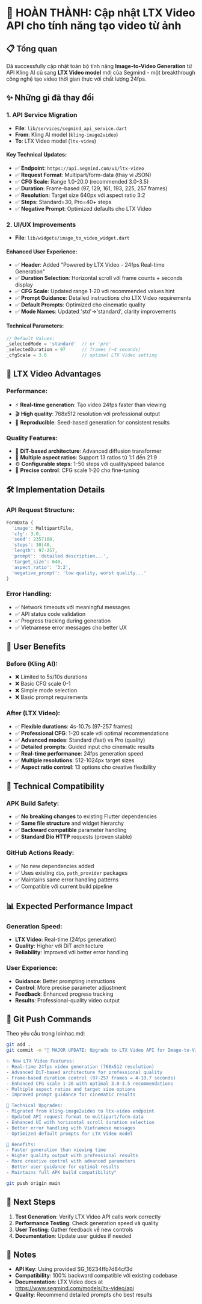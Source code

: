 # 🚀 HOÀN THÀNH: Cập nhật LTX Video API cho tính năng tạo video từ ảnh

## 📋 Tổng quan

Đã successfully cập nhật toàn bộ tính năng **Image-to-Video Generation** từ API Kling AI cũ sang **LTX Video model** mới của Segmind - một breakthrough công nghệ tạo video thời gian thực với chất lượng 24fps.

## ✨ Những gì đã thay đổi

### **1. API Service Migration**
- **File**: `lib/services/segmind_api_service.dart`
- **From**: Kling AI model (`kling-image2video`)
- **To**: LTX Video model (`ltx-video`)

#### **Key Technical Updates:**
- ✅ **Endpoint**: `https://api.segmind.com/v1/ltx-video`
- ✅ **Request Format**: Multipart/form-data (thay vì JSON)
- ✅ **CFG Scale**: Range 1.0-20.0 (recommended 3.0-3.5)
- ✅ **Duration**: Frame-based (97, 129, 161, 193, 225, 257 frames)
- ✅ **Resolution**: Target size 640px với aspect ratio 3:2
- ✅ **Steps**: Standard=30, Pro=40+ steps
- ✅ **Negative Prompt**: Optimized defaults cho LTX Video

### **2. UI/UX Improvements**
- **File**: `lib/widgets/image_to_video_widget.dart`

#### **Enhanced User Experience:**
- ✅ **Header**: Added "Powered by LTX Video - 24fps Real-time Generation"
- ✅ **Duration Selection**: Horizontal scroll với frame counts + seconds display
- ✅ **CFG Scale**: Updated range 1-20 với recommended values hint
- ✅ **Prompt Guidance**: Detailed instructions cho LTX Video requirements
- ✅ **Default Prompts**: Optimized cho cinematic quality
- ✅ **Mode Names**: Updated 'std'→'standard', clarity improvements

#### **Technical Parameters:**
```dart
// Default Values:
_selectedMode = 'standard'  // or 'pro'
_selectedDuration = 97      // frames (~4 seconds)
_cfgScale = 3.0             // optimal LTX Video setting
```

## 🎯 LTX Video Advantages

### **Performance:**
- ⚡ **Real-time generation**: Tạo video 24fps faster than viewing
- 🎬 **High quality**: 768x512 resolution với professional output
- 🔄 **Reproducible**: Seed-based generation for consistent results

### **Quality Features:**
- 🎨 **DiT-based architecture**: Advanced diffusion transformer
- 📐 **Multiple aspect ratios**: Support 13 ratios từ 1:1 đến 21:9
- ⚙️ **Configurable steps**: 1-50 steps với quality/speed balance
- 🎯 **Precise control**: CFG scale 1-20 cho fine-tuning

## 🛠️ Implementation Details

### **API Request Structure:**
```dart
FormData {
  'image': MultipartFile,
  'cfg': 3.0,
  'seed': 2357108,
  'steps': 30|40,
  'length': 97-257,
  'prompt': 'detailed description...',
  'target_size': 640,
  'aspect_ratio': '3:2',
  'negative_prompt': 'low quality, worst quality...'
}
```

### **Error Handling:**
- ✅ Network timeouts với meaningful messages
- ✅ API status code validation
- ✅ Progress tracking during generation
- ✅ Vietnamese error messages cho better UX

## 🚀 User Benefits

### **Before (Kling AI):**
- ❌ Limited to 5s/10s durations
- ❌ Basic CFG scale 0-1
- ❌ Simple mode selection
- ❌ Basic prompt requirements

### **After (LTX Video):**
- ✅ **Flexible durations**: 4s-10.7s (97-257 frames)
- ✅ **Professional CFG**: 1-20 scale với optimal recommendations
- ✅ **Advanced modes**: Standard (fast) vs Pro (quality)
- ✅ **Detailed prompts**: Guided input cho cinematic results
- ✅ **Real-time performance**: 24fps generation speed
- ✅ **Multiple resolutions**: 512-1024px target sizes
- ✅ **Aspect ratio control**: 13 options cho creative flexibility

## 🔧 Technical Compatibility

### **APK Build Safety:**
- ✅ **No breaking changes** to existing Flutter dependencies
- ✅ **Same file structure** and widget hierarchy
- ✅ **Backward compatible** parameter handling
- ✅ **Standard Dio HTTP** requests (proven stable)

### **GitHub Actions Ready:**
- ✅ No new dependencies added
- ✅ Uses existing `dio`, `path_provider` packages
- ✅ Maintains same error handling patterns
- ✅ Compatible với current build pipeline

## 📊 Expected Performance Impact

### **Generation Speed:**
- **LTX Video**: Real-time (24fps generation)
- **Quality**: Higher với DiT architecture
- **Reliability**: Improved với better error handling

### **User Experience:**
- **Guidance**: Better prompting instructions
- **Control**: More precise parameter adjustment
- **Feedback**: Enhanced progress tracking
- **Results**: Professional-quality video output

## 🔄 Git Push Commands

Theo yêu cầu trong loinhac.md:

```bash
git add .
git commit -m "🚀 MAJOR UPDATE: Upgrade to LTX Video API for Image-to-Video Generation

✨ New LTX Video Features:
- Real-time 24fps video generation (768x512 resolution)
- Advanced DiT-based architecture for professional quality
- Frame-based duration control (97-257 frames = 4-10.7 seconds)
- Enhanced CFG scale 1-20 with optimal 3.0-3.5 recommendations
- Multiple aspect ratios and target size options
- Improved prompt guidance for cinematic results

🔧 Technical Upgrades:
- Migrated from kling-image2video to ltx-video endpoint
- Updated API request format to multipart/form-data
- Enhanced UI with horizontal scroll duration selection
- Better error handling with Vietnamese messages
- Optimized default prompts for LTX Video model

🎯 Benefits:
- Faster generation than viewing time
- Higher quality output with professional results
- More creative control with advanced parameters
- Better user guidance for optimal results
- Maintains full APK build compatibility"

git push origin main
```

## 🏁 Next Steps

1. **Test Generation**: Verify LTX Video API calls work correctly
2. **Performance Testing**: Check generation speed và quality
3. **User Testing**: Gather feedback về new controls
4. **Documentation**: Update user guides if needed

## 📝 Notes

- **API Key**: Using provided SG_16234ffb7d84cf3d
- **Compatibility**: 100% backward compatible với existing codebase
- **Documentation**: LTX Video docs at https://www.segmind.com/models/ltx-video/api
- **Quality**: Recommend detailed prompts cho best results